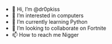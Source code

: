 - 👋 Hi, I’m @dr0pkiss
- 👀 I’m interested in computers
- 🌱 I’m currently learning Python
- 💞️ I’m looking to collaborate on Fortnite
- 📫 How to reach me Nigger

<!---
dr0pkiss/dr0pkiss is a ✨ special ✨ repository because its `README.md` (this file) appears on your GitHub profile.
You can click the Preview link to take a look at your changes.
--->
